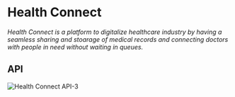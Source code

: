 # Health Connect

*Health Connect is a platform to digitalize healthcare industry by having a seamless sharing and stoarage of medical records and connecting doctors with people in need without waiting in queues.*

## API
![Health Connect API-3](https://github.com/usyntest/health-connect/assets/68940203/669ba551-aa00-4d5d-9e28-332830c67e54)
